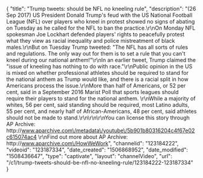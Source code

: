 {
    "title": "Trump tweets: should be NFL no kneeling rule",
    "description": "(26 Sep 2017) US  President Donald Trump's feud with the US National Football League (NFL) over players who kneel in protest showed no signs of abating on Tuesday as he called for the NFL to ban the practice.\r\nOn Monday NFL spokesman Joe Lockhart defended players' rights to peacefully protest what they view as racial inequality and police mistreatment of black males.\r\nBut on Tuesday Trump tweeted: \"The NFL has all sorts of rules and regulations. The only way out for them is to set a rule that you can't kneel during our national anthem!\"\r\nIn an earlier tweet, Trump claimed the \"issue of kneeling has nothing to do with race.\"\r\nPublic opinion in the US is mixed on whether professional athletes should be required to stand for the national anthem as Trump would like, and there is a racial split in how Americans process the issue.\r\nMore than half of Americans, or 52 per cent, said in a September 2016 Marist Poll that sports leagues should require their players to stand for the national anthem. \r\nWhile a majority of whites, 56 per cent, said standing should be required, most Latino adults, 55 per cent, and nearly half of African-Americans, 48 per cent, said athletes should not be made to stand.\r\n\r\n\r\nYou can license this story through AP Archive: http:\/\/www.aparchive.com\/metadata\/youtube\/5b901b80316204c4f67e02c615074ac4 \r\nFind out more about AP Archive: http:\/\/www.aparchive.com\/HowWeWork",
    "channelid": "123184222",
    "videoid": "123187334",
    "date_created": "1506868952",
    "date_modified": "1508436647",
    "type": "captivate",
    "layout": "channelVideo",
    "url": "\/c1\/trump-tweets-should-be-nfl-no-kneeling-rule\/123184222-123187334"
}